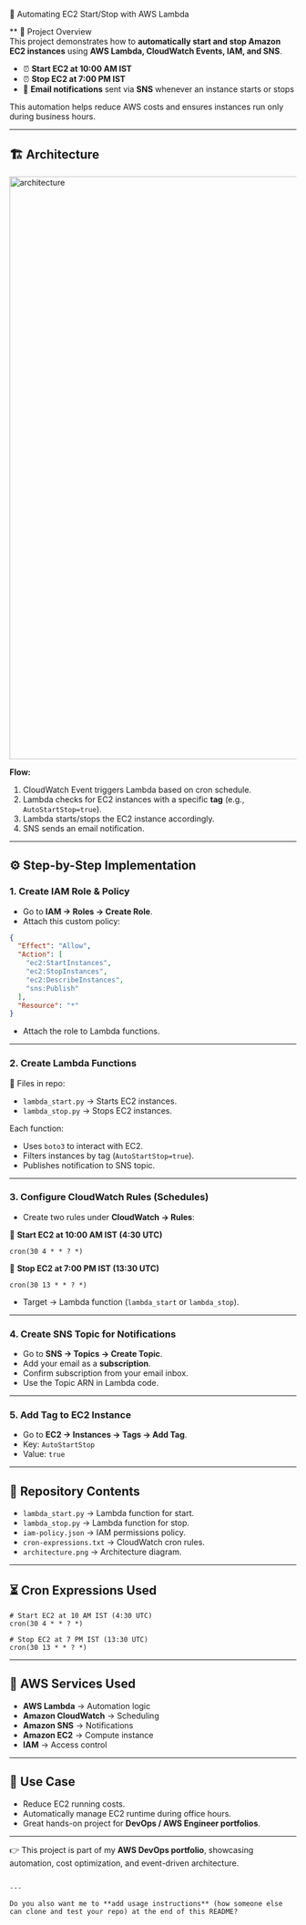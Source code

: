 🚀 Automating EC2 Start/Stop with AWS Lambda  

** 📌 Project Overview  
This project demonstrates how to **automatically start and stop Amazon EC2 instances** using **AWS Lambda, CloudWatch Events, IAM, and SNS**.  

- ⏰ **Start EC2 at 10:00 AM IST**  
- ⏰ **Stop EC2 at 7:00 PM IST**  
- 📩 **Email notifications** sent via **SNS** whenever an instance starts or stops  

This automation helps reduce AWS costs and ensures instances run only during business hours.  

---

## 🏗️ Architecture  
<img width="1024" height="1024" alt="architecture" src="https://github.com/user-attachments/assets/f1e5cdff-91c5-4e98-a0a7-e59363cb8344" />

  

**Flow:**  
1. CloudWatch Event triggers Lambda based on cron schedule.  
2. Lambda checks for EC2 instances with a specific **tag** (e.g., `AutoStartStop=true`).  
3. Lambda starts/stops the EC2 instance accordingly.  
4. SNS sends an email notification.  

---

## ⚙️ Step-by-Step Implementation  

### **1. Create IAM Role & Policy**  
- Go to **IAM → Roles → Create Role**.  
- Attach this custom policy:  

```json
{
  "Effect": "Allow",
  "Action": [
    "ec2:StartInstances",
    "ec2:StopInstances",
    "ec2:DescribeInstances",
    "sns:Publish"
  ],
  "Resource": "*"
}
````

* Attach the role to Lambda functions.

---

### **2. Create Lambda Functions**

📂 Files in repo:

* `lambda_start.py` → Starts EC2 instances.
* `lambda_stop.py` → Stops EC2 instances.

Each function:

* Uses `boto3` to interact with EC2.
* Filters instances by tag (`AutoStartStop=true`).
* Publishes notification to SNS topic.

---

### **3. Configure CloudWatch Rules (Schedules)**

* Create two rules under **CloudWatch → Rules**:

📌 **Start EC2 at 10:00 AM IST (4:30 UTC)**

```
cron(30 4 * * ? *)
```

📌 **Stop EC2 at 7:00 PM IST (13:30 UTC)**

```
cron(30 13 * * ? *)
```

* Target → Lambda function (`lambda_start` or `lambda_stop`).

---

### **4. Create SNS Topic for Notifications**

* Go to **SNS → Topics → Create Topic**.
* Add your email as a **subscription**.
* Confirm subscription from your email inbox.
* Use the Topic ARN in Lambda code.

---

### **5. Add Tag to EC2 Instance**

* Go to **EC2 → Instances → Tags → Add Tag**.
* Key: `AutoStartStop`
* Value: `true`

---

## 📂 Repository Contents

* `lambda_start.py` → Lambda function for start.
* `lambda_stop.py` → Lambda function for stop.
* `iam-policy.json` → IAM permissions policy.
* `cron-expressions.txt` → CloudWatch cron rules.
* `architecture.png` → Architecture diagram.

---

## ⏳ Cron Expressions Used

```
# Start EC2 at 10 AM IST (4:30 UTC)
cron(30 4 * * ? *)

# Stop EC2 at 7 PM IST (13:30 UTC)
cron(30 13 * * ? *)
```

---

## 🔑 AWS Services Used

* **AWS Lambda** → Automation logic
* **Amazon CloudWatch** → Scheduling
* **Amazon SNS** → Notifications
* **Amazon EC2** → Compute instance
* **IAM** → Access control

---

## 🎯 Use Case

* Reduce EC2 running costs.
* Automatically manage EC2 runtime during office hours.
* Great hands-on project for **DevOps / AWS Engineer portfolios**.

---

👉 This project is part of my **AWS DevOps portfolio**, showcasing automation, cost optimization, and event-driven architecture.

```

---

Do you also want me to **add usage instructions** (how someone else can clone and test your repo) at the end of this README?
```

